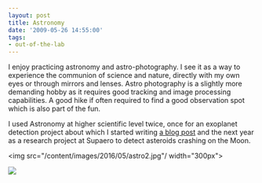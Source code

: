 ```yaml
---
layout: post
title: Astronomy
date: '2009-05-26 14:55:00'
tags:
- out-of-the-lab
---
```


I enjoy practicing astronomy and astro-photography. I see it as a way to experience the communion of science and nature, directly with my own eyes or through mirrors and lenses. 
Astro photography is a slightly more demanding hobby as it requires good tracking and image processing capabilities.
A good hike if often required to find a good observation spot which is also part of the fun.

I used Astronomy at higher scientific level twice, once for an exoplanet detection project about which I started writing [a blog post](/chasing-exoplanets/) and the next year as a research project at Supaero to detect asteroids crashing on the Moon. 


<img src="/content/images/2016/05/astro2.jpg"/ width="300px">



![](/content/images/2016/05/jupetitsat3.jpg)

